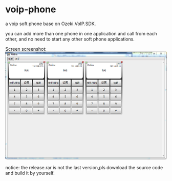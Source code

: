 # voip-phone
a voip soft phone base on Ozeki.VoIP.SDK.

you can add more than one phone in one application and call from each other, and no need to start any other soft phone applications.

Screen screenshot:
![](https://github.com/cxwl3sxl/voip-phone/blob/master/preview.PNG)  

notice: the release.rar is not the last version,pls download the source code and build it by yourself.
